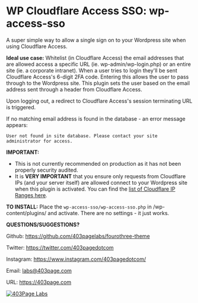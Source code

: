 # WP Cloudflare Access SSO: wp-access-sso
A super simple way to allow a single sign on to your Wordpress site when using Cloudflare Access.

**Ideal use case:**
Whitelist (in Cloudflare Access) the email addresses that are allowed access a specific URL (ie. wp-admin/wp-login.php) or an entire site (ie. a corporate intranet). When a user tries to login they'll be sent Cloudflare Access's 6-digit 2FA code. Entering this allows the user to pass through to the Wordpress site.
This plugin sets the user based on the email address sent through a header from Cloudflare Access. 

Upon logging out, a redirect to Cloudflare Access's session terminating URL is triggered.

If no matching email address is found in the database - an error message appears:

```
User not found in site database. Please contact your site administrator for access.
```

**IMPORTANT:**
 - This is not currently recommended on production as it has not been properly security audited.
 - It is **VERY IMPORTANT** that you ensure only requests from Cloudflare IPs (and your server itself) are allowed connect to your Wordpress site when this plugin is activated. You can find the [list of Cloudflare IP Ranges here](https://www.cloudflare.com/en-gb/ips/).

**TO INSTALL:**
Place the `wp-access-sso/wp-access-sso.php` in /wp-content/plugins/ and activate.
There are no settings - it just works.

**QUESTIONS/SUGGESTIONS?**

Github: https://github.com/403pagelabs/fourothree-theme

Twitter: https://twitter.com/403pagedotcom

Instagram: https://www.instagram.com/403pagedotcom/

Email: labs@403page.com

URL: https://403page.com


[![403Page Labs](https://403.ie/wp-content/uploads/2020/11/cropped-New-Project-1-3.png)](https://403page.com)
